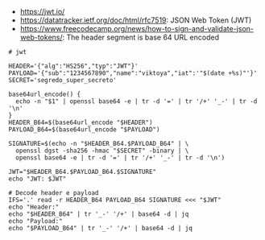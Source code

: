 - https://jwt.io/
- https://datatracker.ietf.org/doc/html/rfc7519: JSON Web Token (JWT)
- https://www.freecodecamp.org/news/how-to-sign-and-validate-json-web-tokens/: The header segment is base 64 URL encoded

```
# jwt

HEADER='{"alg":"HS256","typ":"JWT"}'
PAYLOAD='{"sub":"1234567890","name":"viktoya","iat":'"$(date +%s)"'}'
SECRET='segredo_super_secreto'

base64url_encode() {
  echo -n "$1" | openssl base64 -e | tr -d '=' | tr '/+' '_-' | tr -d '\n'
}
HEADER_B64=$(base64url_encode "$HEADER")
PAYLOAD_B64=$(base64url_encode "$PAYLOAD")

SIGNATURE=$(echo -n "$HEADER_B64.$PAYLOAD_B64" | \
  openssl dgst -sha256 -hmac "$SECRET" -binary | \
  openssl base64 -e | tr -d '=' | tr '/+' '_-' | tr -d '\n')

JWT="$HEADER_B64.$PAYLOAD_B64.$SIGNATURE"
echo "JWT: $JWT"

# Decode header e payload
IFS='.' read -r HEADER_B64 PAYLOAD_B64 SIGNATURE <<< "$JWT"
echo "Header:"
echo "$HEADER_B64" | tr '_-' '/+' | base64 -d | jq
echo "Payload:"
echo "$PAYLOAD_B64" | tr '_-' '/+' | base64 -d | jq
```

